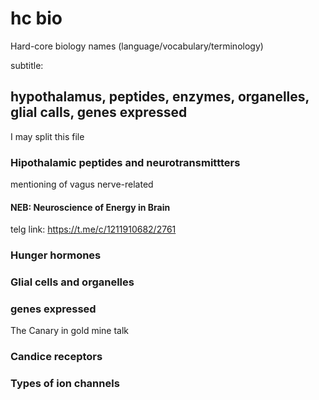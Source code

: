 # hc bio
Hard-core biology names (language/vocabulary/terminology)

subtitle:
## hypothalamus, peptides, enzymes, organelles, glial calls, genes expressed
I may split this file

### Hipothalamic peptides and neurotransmittters
mentioning of vagus nerve-related

#### NEB: Neuroscience of Energy in Brain
telg link: https://t.me/c/1211910682/2761

### Hunger hormones

### Glial cells and organelles

### genes expressed
The Canary in gold mine talk

### Candice receptors

### Types of ion channels
